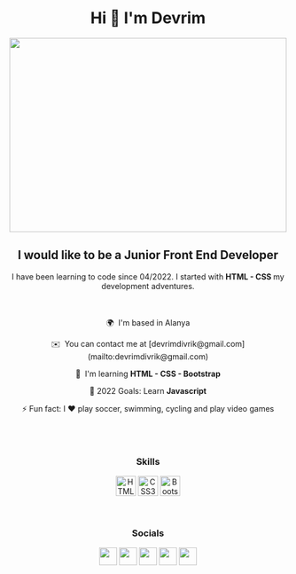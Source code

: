 <div class"main" align="center">

<div class"topic" align="center"> <h1>Hi 👋 I'm Devrim</h1> <div>

<img align="center" width="500" height="350" src="https://camo.githubusercontent.com/5ddf73ad3a205111cf8c686f687fc216c2946a75005718c8da5b837ad9de78c9/68747470733a2f2f7468756d62732e6766796361742e636f6d2f4576696c4e657874446576696c666973682d736d616c6c2e676966">


I would like to be a Junior <strong> Front End Developer </strong> 
-----------------------

I have been learning to code since 04/2022. I started with <strong> HTML - CSS </strong>  my development adventures.
<br><br><br>
  <p align="center">🌍  I'm based in Alanya </p>
  <p align="center">✉️  You can contact me at [devrimdivrik@gmail.com](mailto:devrimdivrik@gmail.com) </p>
  <p align="center">🧠  I'm learning <strong> HTML - CSS - Bootstrap </strong>  </p> 
  <p align="center">🥅 2022 Goals: Learn <strong> Javascript </strong> </p>
  <p align="center">⚡  Fun fact: I ❤️ play soccer, swimming, cycling and play video games </p>
<br><br>  
  
### Skills

<p align="center">
<a href="https://developer.mozilla.org/en-US/docs/Glossary/HTML5" target="_blank" rel="noreferrer"><img src="https://raw.githubusercontent.com/danielcranney/readme-generator/main/public/icons/skills/html5-colored.svg" width="36" height="36" alt="HTML5" /></a>
<a href="https://www.w3.org/TR/CSS/#css" target="_blank" rel="noreferrer"><img src="https://raw.githubusercontent.com/danielcranney/readme-generator/main/public/icons/skills/css3-colored.svg" width="36" height="36" alt="CSS3" /></a>
<a href="https://getbootstrap.com/" target="_blank" rel="noreferrer"><img src="https://raw.githubusercontent.com/danielcranney/readme-generator/main/public/icons/skills/bootstrap-colored.svg" width="36" height="36" alt="Bootstrap" /></a>
</p>
<br>
  

### Socials

<p align="center"> <a href="https://discord.com/users/#9332" target="_blank" rel="noreferrer"><img src="https://raw.githubusercontent.com/danielcranney/readme-generator/main/public/icons/socials/discord.svg" width="32" height="32" /></a> <a href="https://www.facebook.com/devrim.divrik" target="_blank" rel="noreferrer"><img src="https://raw.githubusercontent.com/danielcranney/readme-generator/main/public/icons/socials/facebook.svg" width="32" height="32" /></a> <a href="https://www.github.com/DewRM" target="_blank" rel="noreferrer"><img src="https://raw.githubusercontent.com/danielcranney/readme-generator/main/public/icons/socials/github.svg" width="32" height="32" /></a> <a href="http://www.instagram.com/devrimdivrik" target="_blank" rel="noreferrer"><img src="https://raw.githubusercontent.com/danielcranney/readme-generator/main/public/icons/socials/instagram.svg" width="32" height="32" /></a> <a href="http://www.medium.com/@DewRM" target="_blank" rel="noreferrer"><img src="https://raw.githubusercontent.com/danielcranney/readme-generator/main/public/icons/socials/medium.svg" width="32" height="32" /></a></p>
</div>
